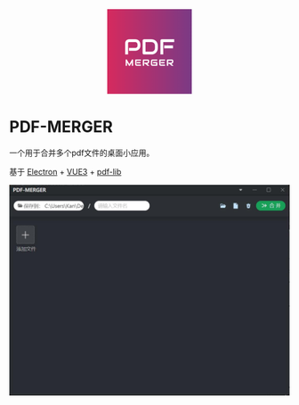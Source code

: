 <div style="text-align:center">
  <img src="./src/assets/logo@2x.png">
</div>

# PDF-MERGER

一个用于合并多个pdf文件的桌面小应用。

基于 [Electron](https://github.com/electron/electron) + [VUE3](https://github.com/vuejs/core) + [pdf-lib](https://github.com/Hopding/pdf-lib)

![img](docs/images/screenshot01.jpg)